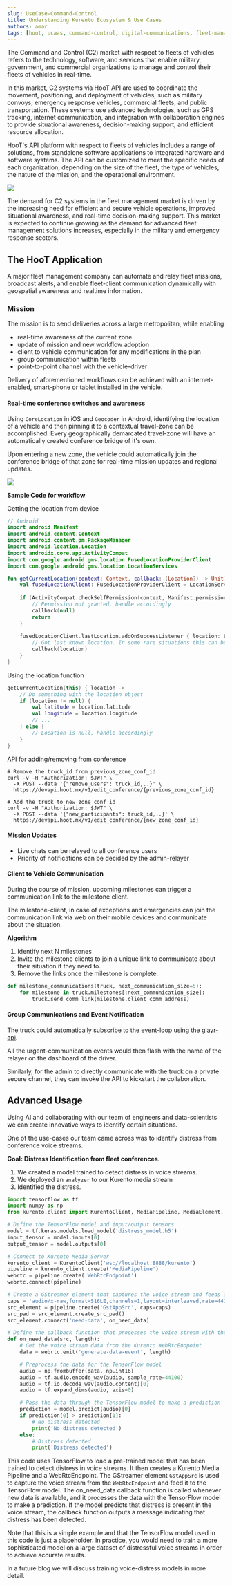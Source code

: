```yaml
---
slug: UseCase-Command-Control
title: Understanding Kurento Ecosystem & Use Cases
authors: amar
tags: [hoot, ucaas, command-control, digital-communications, fleet-management]
---
```


The Command and Control (C2) market with respect to fleets of vehicles refers to the technology, software, and services that enable military, government, and commercial organizations to manage and control their fleets of vehicles in real-time.

In this market, C2 systems via HooT API are used to coordinate the movement, positioning, and deployment of vehicles, such as military convoys, emergency response vehicles, commercial fleets, and public transportation. 
These systems use advanced technologies, such as GPS tracking, internet communication, and integration with collaboration engines to provide situational awareness, decision-making support, and efficient resource allocation.

HooT's API platform with respect to fleets of vehicles includes a range of solutions, from standalone software applications to integrated hardware and software systems. 
The API can be customized to meet the specific needs of each organization, depending on the size of the fleet, the type of vehicles, the nature of the mission, and the operational environment.

![](./2023-04-16-uc-distributed-command-control/general.png)

The demand for C2 systems in the fleet management market is driven by the increasing need for efficient and secure vehicle operations, improved situational awareness, and real-time decision-making support. This market is expected to continue growing as the demand for advanced fleet management solutions increases, especially in the military and emergency response sectors.

## The HooT Application

A major fleet management company can automate and relay fleet missions, broadcast alerts, and enable fleet-client communication dynamically with geospatial awareness and realtime information.

### Mission

The mission is to send deliveries across a large metropolitan, while enabling

- real-time awareness of the current zone
- update of mission and new workflow adoption
- client to vehicle communication for any modifications in the plan
- group communication within fleets
- point-to-point channel with the vehicle-driver

Delivery of aforementioned workflows can be achieved with an internet-enabled, smart-phone or tablet installed in the vehicle.

#### Real-time conference switches and awareness

Using `CoreLocation` in iOS and `Geocoder` in Android, identifying the location of a vehicle and then pinning it to a contextual travel-zone can be accomplished.
Every geographically demarcated travel-zone will have an automatically created conference bridge of it's own.

Upon entering a new zone, the vehicle could automatically join the conference bridge of that zone for real-time mission updates and regional updates.

![](./2023-04-16-uc-distributed-command-control/zonetruck.png)

**Sample Code for workflow**

Getting the location from device
```kotlin
// Android
import android.Manifest
import android.content.Context
import android.content.pm.PackageManager
import android.location.Location
import androidx.core.app.ActivityCompat
import com.google.android.gms.location.FusedLocationProviderClient
import com.google.android.gms.location.LocationServices

fun getCurrentLocation(context: Context, callback: (Location?) -> Unit) {
    val fusedLocationClient: FusedLocationProviderClient = LocationServices.getFusedLocationProviderClient(context)
    
    if (ActivityCompat.checkSelfPermission(context, Manifest.permission.ACCESS_FINE_LOCATION) != PackageManager.PERMISSION_GRANTED) {
        // Permission not granted, handle accordingly
        callback(null)
        return
    }
    
    fusedLocationClient.lastLocation.addOnSuccessListener { location: Location? ->
        // Got last known location. In some rare situations this can be null.
        callback(location)
    }
}
```

Using the location function
```kotlin
getCurrentLocation(this) { location ->
    // Do something with the location object
    if (location != null) {
        val latitude = location.latitude
        val longitude = location.longitude
        // ...
    } else {
        // Location is null, handle accordingly
    }
}
```

API for adding/removing from conference 

```shell
# Remove the truck_id from previous_zone_conf_id
curl -v -H "Authorization: $JWT" \
  -X POST --data '{"remove_users": truck_id,..}' \
  https://devapi.hoot.mx/v1/edit_conference/{previous_zone_conf_id}
  
# Add the truck to new_zone_conf_id
curl -v -H "Authorization: $JWT" \
  -X POST --data '{"new_participants": truck_id,..}' \
  https://devapi.hoot.mx/v1/edit_conference/{new_zone_conf_id}
```

#### Mission Updates

- Live chats can be relayed to all conference users
- Priority of notifications can be decided by the admin-relayer

#### Client to Vehicle Communication

During the course of mission, upcoming milestones can trigger a communication link to the milestone client.

The milestone-client, in case of exceptions and emergencies can join the communication link via web on their mobile devices and communicate about the situation.

**Algorithm**

1. Identify next N milestones
2. Invite the milestone clients to join a unique link to communicate about their situation if they need to.
3. Remove the links once the milestone is complete.

```python
def milestone_communications(truck, next_communication_size=5):
    for milestone in truck.milestones[:next_communication_size]:
        truck.send_comm_link(milestone.client_comm_address)
```

#### Group Communications and Event Notification

The truck could automatically subscribe to the event-loop using the [glayr-api](/docs/glayr).

All the urgent-communication events would then flash with the name of the relayer on the dashboard of the driver.

Similarly, for the admin to directly communicate with the truck on a private secure channel, they can invoke the API to kickstart the collaboration.


## Advanced Usage

Using AI and collaborating with our team of engineers and data-scientists we can create innovative ways to identify certain situations.

One of the use-cases our team came across was to identify distress from conference voice streams.

**Goal: Distress Identification from fleet conferences.** 

1. We created a model trained to detect distress in voice streams.
2. We deployed an `analyzer` to our Kurento media stream
3. Identified the distress.


```python
import tensorflow as tf
import numpy as np
from kurento.client import KurentoClient, MediaPipeline, MediaElement, MediaPad, WebRtcEndpoint

# Define the TensorFlow model and input/output tensors
model = tf.keras.models.load_model('distress_model.h5')
input_tensor = model.inputs[0]
output_tensor = model.outputs[0]

# Connect to Kurento Media Server
kurento_client = KurentoClient('ws://localhost:8888/kurento')
pipeline = kurento_client.create('MediaPipeline')
webrtc = pipeline.create('WebRtcEndpoint')
webrtc.connect(pipeline)

# Create a GStreamer element that captures the voice stream and feeds it to the TensorFlow model
caps = 'audio/x-raw,format=S16LE,channels=1,layout=interleaved,rate=44100'
src_element = pipeline.create('GstAppSrc', caps=caps)
src_pad = src_element.create_src_pad()
src_element.connect('need-data', on_need_data)

# Define the callback function that processes the voice stream with the TensorFlow model
def on_need_data(src, length):
    # Get the voice stream data from the Kurento WebRtcEndpoint
    data = webrtc.emit('generate-data-event', length)

    # Preprocess the data for the TensorFlow model
    audio = np.frombuffer(data, np.int16)
    audio = tf.audio.encode_wav(audio, sample_rate=44100)
    audio = tf.io.decode_wav(audio.content)[0]
    audio = tf.expand_dims(audio, axis=0)

    # Pass the data through the TensorFlow model to make a prediction
    prediction = model.predict(audio)[0]
    if prediction[0] > prediction[1]:
        # No distress detected
        print('No distress detected')
    else:
        # Distress detected
        print('Distress detected')
```

This code uses TensorFlow to load a pre-trained model that has been trained to detect distress in voice streams.
It then creates a Kurento Media Pipeline and a WebRtcEndpoint. 
The GStreamer element `GstAppSrc` is used to capture the voice stream from the `WebRtcEndpoint` and feed it to the TensorFlow model. The on_need_data callback function is called whenever new data is available, and it processes the data with the TensorFlow model to make a prediction. 
If the model predicts that distress is present in the voice stream, the callback function outputs a message indicating that distress has been detected.

Note that this is a simple example and that the TensorFlow model used in this code is just a placeholder. 
In practice, you would need to train a more sophisticated model on a large dataset of distressful voice streams in order to achieve accurate results.

In a future blog we will discuss training voice-distress models in more detail.